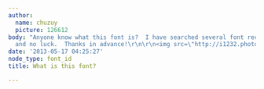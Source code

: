 ```yaml
---
author:
  name: chuzuy
  picture: 126612
body: "Anyone know what this font is?  I have searched several font recognition sites
  and no luck.  Thanks in advance!\r\n\r\n<img src=\"http://i1232.photobucket.com/albums/ff380/chuzuy/quote.jpg\">"
date: '2013-05-17 04:25:27'
node_type: font_id
title: What is this font?

---
```

